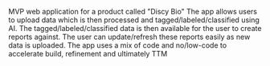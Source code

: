 MVP web application for a product called "Discy Bio"
The app allows users to upload data which is then processed and tagged/labeled/classified using AI.
The tagged/labeled/classified data is then available for the user to create reports against.
The user can update/refresh these reports easily as new data is uploaded.
The app uses a mix of code and no/low-code to accelerate build, refinement and ultimately TTM
